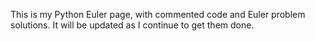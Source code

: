 This is my Python Euler page, with commented code and Euler problem solutions. It will be updated as I continue to get them done. 
